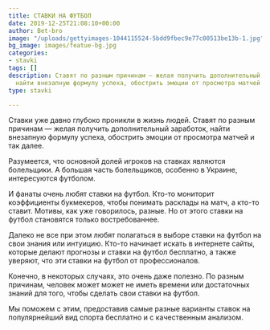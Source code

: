 ```yaml
---
title: СТАВКИ НА ФУТБОЛ
date: 2019-12-25T21:08:10+00:00
author: Bet-bro
image: "/uploads/gettyimages-1044115524-5bdd9fbec9e77c00513be13b-1.jpg"
bg_image: images/featue-bg.jpg
categories:
- stavki
tags: []
description: Ставят по разным причинам — желая получить дополнительный заработок,
  найти внезапную формулу успеха, обострить эмоции от просмотра матчей и так далее.
type: stavki

---
```

Ставки уже давно глубоко проникли в жизнь людей. Ставят по разным причинам — желая получить дополнительный заработок, найти внезапную формулу успеха, обострить эмоции от просмотра матчей и так далее.

Разумеется, что основной долей игроков на ставках являются болельщики. А большая часть болельщиков, особенно в Украине, интересуются футболом.

И фанаты очень любят ставки на футбол. Кто-то мониторит коэффициенты букмекеров, чтобы понимать расклады на матч, а кто-то ставит. Мотивы, как уже говорилось, разные. Но от этого ставки на футбол становятся только востребованнее.

Далеко не все при этом любят полагаться в выборе ставки на футбол на свои знания или интуицию. Кто-то начинает искать в интернете сайты, которые делают прогнозы и ставки на футбол бесплатно, а также уверяют, что эти ставки на футбол от профессионалов.

Конечно, в некоторых случаях, это очень даже полезно. По разным причинам, человек может может не иметь времени или достаточных знаний для того, чтобы сделать свои ставки на футбол.

Мы поможем с этим, предоставив самые разные варианты ставок на популярнейший вид спорта бесплатно и с качественным анализом.

##### 